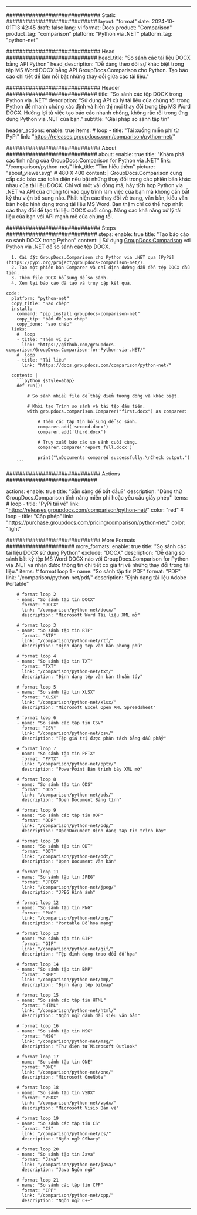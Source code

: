 
---
############################# Static ############################
layout: "format"
date:  2024-10-01T13:42:45
draft: false
lang: vi
format: Docx
product: "Comparison"
product_tag: "comparison"
platform: "Python via .NET"
platform_tag: "python-net"

############################# Head ############################
head_title: "So sánh các tài liệu DOCX bằng API Python"
head_description: "Dễ dàng theo dõi sự khác biệt trong tệp MS Word DOCX bằng API GroupDocs.Comparison cho Python. Tạo báo cáo chi tiết để làm nổi bật những thay đổi giữa các tài liệu."

############################# Header ############################
title: "So sánh các tệp DOCX trong Python via .NET" 
description: "Sử dụng API xử lý tài liệu của chúng tôi trong Python để nhanh chóng xác định và hiển thị mọi thay đổi trong tệp MS Word DOCX. Hưởng lợi từ việc tạo báo cáo nhanh chóng, không rắc rối trong ứng dụng Python via .NET của bạn."
subtitle: "Giải pháp so sánh tập tin" 

header_actions:
  enable: true
  items:
    #  loop
    - title: "Tải xuống miễn phí từ PyPi"
      link: "https://releases.groupdocs.com/comparison/python-net/"
      
############################# About ############################
about:
    enable: true
    title: "Khám phá các tính năng của GroupDocs.Comparison for Python via .NET"
    link: "/comparison/python-net/"
    link_title: "Tìm hiểu thêm"
    picture: "about_viewer.svg" # 480 X 400
    content: |
       GroupDocs.Comparison cung cấp các báo cáo toàn diện nêu bật những thay đổi trong các phiên bản khác nhau của tài liệu DOCX. Chỉ với một vài dòng mã, hãy tích hợp Python via .NET và API của chúng tôi vào quy trình làm việc của bạn mà không cần bất kỳ thư viện bổ sung nào. Phát hiện các thay đổi về trang, văn bản, kiểu văn bản hoặc hình dạng trong tài liệu MS Word. Bạn thậm chí có thể hợp nhất các thay đổi để tạo tài liệu DOCX cuối cùng. Nâng cao khả năng xử lý tài liệu của bạn với API mạnh mẽ của chúng tôi.

############################# Steps ############################
steps:
    enable: true
    title: "Tạo báo cáo so sánh DOCX trong Python"
    content: |
      Sử dụng [GroupDocs.Comparison](https://products.groupdocs.com/comparison/python-net/) với Python via .NET để so sánh các tệp DOCX.
      
      1. Cài đặt GroupDocs.Comparison cho Python via .NET qua [PyPi](https://pypi.org/project/groupdocs-comparison-net/).
      2. Tạo một phiên bản Comparer và chỉ định đường dẫn đến tệp DOCX đầu tiên.
      3. Thêm file DOCX bổ sung để so sánh.
      4. Xem lại báo cáo đã tạo và truy cập kết quả.
   
    code:
      platform: "python-net"
      copy_title: "Sao chép"
      install:
        command: "pip install groupdocs-comparison-net"
        copy_tip: "bấm để sao chép"
        copy_done: "sao chép"
      links:
        #  loop
        - title: "Thêm ví dụ"
          link: "https://github.com/groupdocs-comparison/GroupDocs.Comparison-for-Python-via-.NET/"
        #  loop
        - title: "Tài liệu"
          link: "https://docs.groupdocs.com/comparison/python-net/"
          
      content: |
        ```python {style=abap}
        def run():

            # So sánh nhiều file để thấy điểm tương đồng và khác biệt.

            # Khởi tạo Trình so sánh và tải tệp đầu tiên.
            with groupdocs.comparison.Comparer("first.docx") as comparer:

                # Thêm các tập tin bổ sung để so sánh.
                comparer.add('second.docx')
                comparer.add('third.docx')

                # Truy xuất báo cáo so sánh cuối cùng.
                comparer.compare('report_full.docx')

                print("\nDocuments compared successfully.\nCheck output.")
        ```            

############################# Actions ############################

actions:
  enable: true
  title: "Sẵn sàng để bắt đầu?"
  description: "Dùng thử GroupDocs.Comparison tính năng miễn phí hoặc yêu cầu giấy phép"
  items:
    #  loop
    - title: "PyPi tải về"
      link: "https://releases.groupdocs.com/comparison/python-net/"
      color: "red"
        #  loop
    - title: "Cấp phép"
      link: "https://purchase.groupdocs.com/pricing/comparison/python-net/"
      color: "light"


############################# More Formats #####################
more_formats:
    enable: true
    title: "So sánh các tài liệu DOCX sử dụng Python"
    exclude: "DOCX"
    description: "Dễ dàng so sánh bất kỳ tệp MS Word DOCX nào với GroupDocs.Comparison for Python via .NET và nhận được thông tin chi tiết có giá trị về những thay đổi trong tài liệu."
    items: 
        # format loop 1
        - name: "So sánh tập tin PDF"
          format: "PDF"
          link: "/comparison/python-net/pdf/"
          description: "Định dạng tài liệu Adobe Portable"

        # format loop 2
        - name: "So sánh tập tin DOCX"
          format: "DOCX"
          link: "/comparison/python-net/docx/"
          description: "Microsoft Word Tài liệu XML mở"

        # format loop 3
        - name: "So sánh tập tin RTF"
          format: "RTF"
          link: "/comparison/python-net/rtf/"
          description: "Định dạng tệp văn bản phong phú"

        # format loop 4
        - name: "So sánh tập tin TXT"
          format: "TXT"
          link: "/comparison/python-net/txt/"
          description: "Định dạng tệp văn bản thuần túy"

        # format loop 5
        - name: "So sánh tập tin XLSX"
          format: "XLSX"
          link: "/comparison/python-net/xlsx/"
          description: "Microsoft Excel Open XML Spreadsheet"

        # format loop 6
        - name: "So sánh các tập tin CSV"
          format: "CSV"
          link: "/comparison/python-net/csv/"
          description: "Tệp giá trị được phân tách bằng dấu phẩy"

        # format loop 7
        - name: "So sánh tập tin PPTX"
          format: "PPTX"
          link: "/comparison/python-net/pptx/"
          description: "PowerPoint Bản trình bày XML mở"

        # format loop 8
        - name: "So sánh tập tin ODS"
          format: "ODS"
          link: "/comparison/python-net/ods/"
          description: "Open Document Bảng tính"

        # format loop 9
        - name: "So sánh các tập tin ODP"
          format: "ODP"
          link: "/comparison/python-net/odp/"
          description: "OpenDocument Định dạng tập tin trình bày"

        # format loop 10
        - name: "So sánh tập tin ODT"
          format: "ODT"
          link: "/comparison/python-net/odt/"
          description: "Open Document Văn bản"

        # format loop 11
        - name: "So sánh tập tin JPEG"
          format: "JPEG"
          link: "/comparison/python-net/jpeg/"
          description: "JPEG Hình ảnh"

        # format loop 12
        - name: "So sánh tập tin PNG"
          format: "PNG"
          link: "/comparison/python-net/png/"
          description: "Portable Đồ họa mạng"

        # format loop 13
        - name: "So sánh tập tin GIF"
          format: "GIF"
          link: "/comparison/python-net/gif/"
          description: "Tệp định dạng trao đổi đồ họa"

        # format loop 14
        - name: "So sánh tập tin BMP"
          format: "BMP"
          link: "/comparison/python-net/bmp/"
          description: "Định dạng tệp bitmap"

        # format loop 15
        - name: "So sánh các tập tin HTML"
          format: "HTML"
          link: "/comparison/python-net/html/"
          description: "Ngôn ngữ đánh dấu siêu văn bản"

        # format loop 16
        - name: "So sánh tập tin MSG"
          format: "MSG"
          link: "/comparison/python-net/msg/"
          description: "Thư điện tử Microsoft Outlook"

        # format loop 17
        - name: "So sánh tập tin ONE"
          format: "ONE"
          link: "/comparison/python-net/one/"
          description: "Microsoft OneNote"

        # format loop 18
        - name: "So sánh tập tin VSDX"
          format: "VSDX"
          link: "/comparison/python-net/vsdx/"
          description: "Microsoft Visio Bản vẽ"

        # format loop 19
        - name: "So sánh các tập tin CS"
          format: "CS"
          link: "/comparison/python-net/cs/"
          description: "Ngôn ngữ CSharp"

        # format loop 20
        - name: "So sánh tập tin Java"
          format: "Java"
          link: "/comparison/python-net/java/"
          description: "Java Ngôn ngữ"
          
        # format loop 21
        - name: "So sánh các tập tin CPP"
          format: "CPP"
          link: "/comparison/python-net/cpp/"
          description: "Ngôn ngữ C++"
---